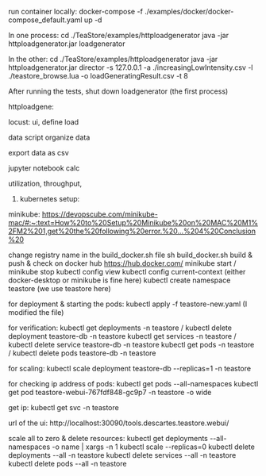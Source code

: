 run container locally:
docker-compose -f ./examples/docker/docker-compose_default.yaml up -d

In one process:
cd ./TeaStore/examples/httploadgenerator
java -jar httploadgenerator.jar loadgenerator

In the other:
cd ./TeaStore/examples/httploadgenerator
java -jar httploadgenerator.jar director -s 127.0.0.1  -a ./increasingLowIntensity.csv -l ./teastore_browse.lua -o loadGeneratingResult.csv -t 8

After running the tests, shut down loadgenerator (the first process)


httploadgene:


locust: ui, define load 


data
script organize data

export data as csv

jupyter notebook calc

utilization, throughput, 


1. kubernetes setup:

minikube:
https://devopscube.com/minikube-mac/#:~:text=How%20to%20Setup%20Minikube%20on%20MAC%20M1%2FM2%201,get%20the%20following%20error.%20...%204%20Conclusion%20

change registry name in the build_docker.sh file
sh build_docker.sh
build & push & check on docker hub https://hub.docker.com/
minikube start / minikube stop
kubectl config view
kubectl config current-context (either docker-desktop or minikube is fine here)
kubectl create namespace teastore (we use teastore here)

for deployment & starting the pods:
kubectl apply -f teastore-new.yaml (I modified the file)

for verification:
kubectl get deployments -n teastore / kubectl delete deployment teastore-db -n teastore
kubectl get services -n teastore / kubectl delete service teastore-db -n teastore
kubectl get pods -n teastore / kubectl delete pods teastore-db -n teastore

for scaling:
kubectl scale deployment teastore-db --replicas=1 -n teastore

for checking ip address of pods:
kubectl get pods --all-namespaces
kubectl get pod teastore-webui-767fdf848-gc9p7 -n teastore -o wide

get ip:
kubectl get svc -n teastore

url of the ui:
http://localhost:30090/tools.descartes.teastore.webui/

scale all to zero & delete resources:
kubectl get deployments --all-namespaces -o name | xargs -n 1 kubectl scale --replicas=0
kubectl delete deployments --all -n teastore
kubectl delete services --all -n teastore
kubectl delete pods --all -n teastore


